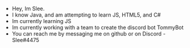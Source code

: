 - Hey, Im Slee. 
- I know Java, and am attempting to learn JS, HTML5, and C#
- Im currently learning JS
- Im currently working with a team to create the discord bot TommyBot
- You can reach me by messaging me on github or on Discord - Slee#4475
